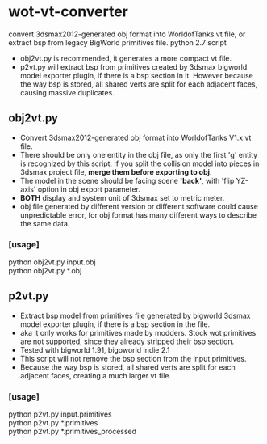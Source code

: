 # wot-vt-converter
convert 3dsmax2012-generated obj format into WorldofTanks vt file, or extract bsp from legacy BigWorld primitives file.
python 2.7 script


* obj2vt.py is recommended, it generates a more compact vt file.
* p2vt.py will extract bsp from primitives created by 3dsmax bigworld model exporter plugin, if there is a bsp section in it. However because the way bsp is stored, all shared verts are split for each adjacent faces, causing massive duplicates.



## obj2vt.py  
   * Convert 3dsmax2012-generated obj format into WorldofTanks V1.x vt file. 
   * There should be only one entity in the obj file, as only the first 'g' entity is recognized by this script. If you split the collision model into pieces in 3dsmax project file, __merge them before exporting to obj__. 
   * The model in the scene should be facing scene __'back'__, with 'flip YZ-axis' option in obj export parameter. 
   * __BOTH__ display and system unit of 3dsmax set to metric meter. 
   * obj file generated by different version or different software could cause unpredictable error, for obj format has many different ways to describe the same data.
### [usage]
 python obj2vt.py input.obj  
 python obj2vt.py *.obj  
 
 
 
 ## p2vt.py  
* Extract bsp model from primitives file generated by bigworld 3dsmax model exporter plugin, if there is a bsp section in the file.
* aka it only works for primitives made by modders. Stock wot primitives are not supported, since they already stripped their bsp section.
* Tested with bigworld 1.91, bigoworld indie 2.1
* This script will not remove the bsp section from the input primitives.
* Because the way bsp is stored, all shared verts are split for each adjacent faces, creating a much larger vt file.
### [usage]
   python p2vt.py input.primitives  
   python p2vt.py *.primitives  
   python p2vt.py *.primitives_processed  
     
 
 
